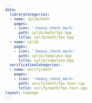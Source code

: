 ```yaml
---
data:
  libraryCategories:
  - name: cplib/math
    pages:
    - icon: ':heavy_check_mark:'
      path: cplib/math/fps.hpp
      title: cplib/math/fps.hpp
  - name: cplib
    pages:
    - icon: ':heavy_check_mark:'
      path: cplib/template.hpp
      title: cplib/template.hpp
  verificationCategories:
  - name: verify/math
    pages:
    - icon: ':heavy_check_mark:'
      path: verify/math/fps.test.cpp
      title: verify/math/fps.test.cpp
layout: toppage
---
```

